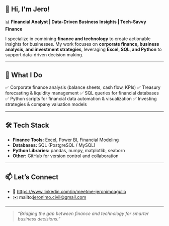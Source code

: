 ## 👋 Hi, I'm Jero!

📊 **Financial Analyst | Data-Driven Business Insights | Tech-Savvy Finance**  

I specialize in combining **finance and technology** to create actionable insights for businesses. My work focuses on **corporate finance, business analysis, and investment strategies**, leveraging **Excel, SQL, and Python** to support data-driven decision making.

---

## 🚀 What I Do

✅ Corporate finance analysis (balance sheets, cash flow, KPIs)
✅ Treasury forecasting & liquidity management
✅ SQL queries for financial databases
✅ Python scripts for financial data automation & visualization
✅ Investing strategies & company valuation models

---

## 🛠 Tech Stack  

- **Finance Tools:** Excel, Power BI, Financial Modeling  
- **Databases:** SQL (PostgreSQL / MySQL)  
- **Python Libraries:** pandas, numpy, matplotlib, seaborn  
- **Other:** GitHub for version control and collaboration  

---

## 📫 Let’s Connect

- 💼 https://www.linkedin.com/in/meetme-jeronimoagullo
- ✉️ mailto:jeronimo.civil@gmail.com

---

> *“Bridging the gap between finance and technology for smarter business decisions.”*

